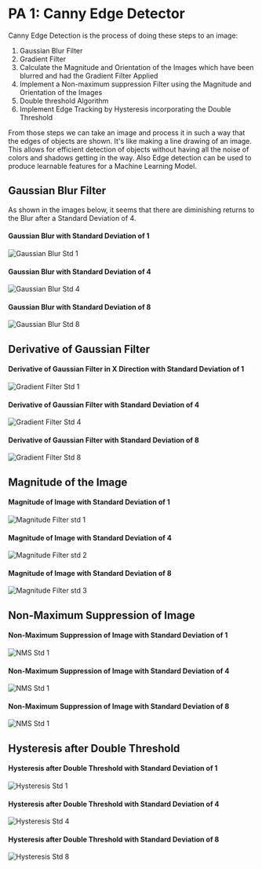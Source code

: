 # PA 1: Canny Edge Detector

Canny Edge Detection is the process of doing these steps to an image:

1. Gaussian Blur Filter
2. Gradient Filter
3. Calculate the Magnitude and Orientation of the Images which have been blurred and had the Gradient Filter Applied
4. Implement a Non-maximum suppression Filter using the Magnitude and Orientation of the Images
5. Double threshold Algorithm
6. Implement Edge Tracking by Hysteresis incorporating the Double Threshold

From those steps we can take an image and process it in such a way that the edges of objects are shown. It's like making a line drawing of an image. This allows for efficient detection of objects without having all the noise of colors and shadows getting in the way. Also Edge detection can be used to produce learnable features for a Machine Learning Model. 

## Gaussian Blur Filter
As shown in the images below, it seems that there are diminishing returns to the Blur after a Standard Deviation of 4.

#### Gaussian Blur with Standard Deviation of 1
![Gaussian Blur Std 1](/Assignment_01/Output_Images/01_Gaussian_Blur/119082_blurred_stdev_1_.png)

#### Gaussian Blur with Standard Deviation of 4
![Gaussian Blur Std 4](/Assignment_01/Output_Images/01_Gaussian_Blur/119082_blurred_stdev_4_.png)

#### Gaussian Blur with Standard Deviation of 8
![Gaussian Blur Std 8](/Assignment_01/Output_Images/01_Gaussian_Blur/119082_blurred_stdev_8_.png)


## Derivative of Gaussian Filter

#### Derivative of Gaussian Filter in X Direction with Standard Deviation of 1
![Gradient Filter Std 1](/Assignment_01/Output_Images/02_Gradient_Edge_Detection_X/119082_edged_x_stdev_1.png)

#### Derivative of Gaussian Filter with Standard Deviation of 4
![Gradient Filter Std 4](/Assignment_01/Output_Images/02_Gradient_Edge_Detection_X/119082_edged_x_stdev_4.png)

#### Derivative of Gaussian Filter with Standard Deviation of 8
![Gradient Filter Std 8](/Assignment_01/Output_Images/02_Gradient_Edge_Detection_X/119082_edged_x_stdev_8.png)



## Magnitude of the Image

#### Magnitude of Image with Standard Deviation of 1
![Magnitude Filter std 1](/Assignment_01/Output_Images/04_Magnitude/119082_magnitude_stdev_1.png)

#### Magnitude of Image with Standard Deviation of 4
![Magnitude Filter std 2](/Assignment_01/Output_Images/04_Magnitude/119082_magnitude_stdev_4.png)

#### Magnitude of Image with Standard Deviation of 8
![Magnitude Filter std 3](/Assignment_01/Output_Images/04_Magnitude/119082_magnitude_stdev_8.png)


## Non-Maximum Suppression of Image

#### Non-Maximum Suppression of Image with Standard Deviation of 1
![NMS Std 1](/Assignment_01/Output_Images/08_Non_Max_Suppression/119082_NMS_stdev_1.png)

#### Non-Maximum Suppression of Image with Standard Deviation of 4
![NMS Std 1](/Assignment_01/Output_Images/08_Non_Max_Suppression/119082_NMS_stdev_4.png)

#### Non-Maximum Suppression of Image with Standard Deviation of 8
![NMS Std 1](/Assignment_01/Output_Images/08_Non_Max_Suppression/119082_NMS_stdev_8.png)


## Hysteresis after Double Threshold

#### Hysteresis after Double Threshold with Standard Deviation of 1
![Hysteresis Std 1](/Assignment_01/Output_Images/09_Hysteresis/119082_Hysteresis_stdev_1.png)

#### Hysteresis after Double Threshold with Standard Deviation of 4
![Hysteresis Std 4](/Assignment_01/Output_Images/09_Hysteresis/119082_Hysteresis_stdev_4.png)

#### Hysteresis after Double Threshold with Standard Deviation of 8
![Hysteresis Std 8](/Assignment_01/Output_Images/09_Hysteresis/119082_Hysteresis_stdev_8.png)
